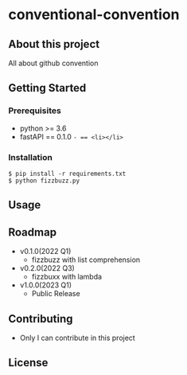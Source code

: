 # conventional-convention

## About this project

All about github convention

## Getting Started

### Prerequisites

- python >= 3.6
- fastAPI == 0.1.0
`- == <li></li>`

### Installation

``` shell
$ pip install -r requirements.txt
$ python fizzbuzz.py
```

## Usage

## Roadmap

- v0.1.0(2022 Q1)
   - fizzbuzz with list comprehension
- v0.2.0(2022 Q3)
   - fizzbuxx with lambda
- v1.0.0(2023 Q1)
   - Public Release

## Contributing

- Only I can contribute in this project

## License
